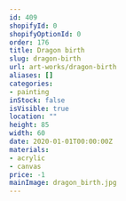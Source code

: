 ```yaml
---
id: 409
shopifyId: 0
shopifyOptionId: 0
order: 176
title: Dragon birth
slug: dragon-birth
url: art-works/dragon-birth
aliases: []
categories:
- painting
inStock: false
isVisible: true
location: ""
height: 85
width: 60
date: 2020-01-01T00:00:00Z
materials:
- acrylic
- canvas
price: -1
mainImage: dragon_birth.jpg
---
```

